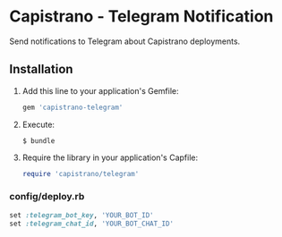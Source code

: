 # Capistrano - Telegram Notification

Send notifications to Telegram about Capistrano deployments.

## Installation

1. Add this line to your application's Gemfile:

   ```ruby
   gem 'capistrano-telegram'
   ```

2. Execute:

   ```
   $ bundle
   ```

3. Require the library in your application's Capfile:

   ```ruby
   require 'capistrano/telegram'
   ```

### config/deploy.rb

```ruby
set :telegram_bot_key, 'YOUR_BOT_ID'
set :telegram_chat_id, 'YOUR_BOT_CHAT_ID'
```
